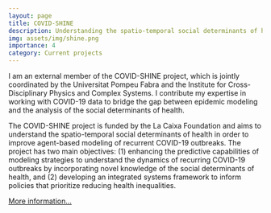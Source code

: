 ```yaml
---
layout: page
title: COVID-SHINE 
description: Understanding the spatio-temporal social determinants of health to improve ABMs
img: assets/img/shine.png
importance: 4
category: Current projects
---
```


I am an external member of the COVID-SHINE project, which is jointly coordinated by the Universitat Pompeu Fabra and the Institute for Cross-Disciplinary Physics and Complex Systems. I contribute my expertise in working with COVID-19 data to bridge the gap between epidemic modeling and the analysis of the social determinants of health.

The COVID-SHINE project is funded by the La Caixa Foundation and aims to understand the spatio-temporal social determinants of health in order to improve agent-based modeling of recurrent COVID-19 outbreaks. The project has two main objectives: (1) enhancing the predictive capabilities of modeling strategies to understand the dynamics of recurring COVID-19 outbreaks by incorporating novel knowledge of the social determinants of health, and (2) developing an integrated systems framework to inform policies that prioritize reducing health inequalities.

[More information...](https://ifisc.uib-csic.es/en/research/projects/covid-shine/)
